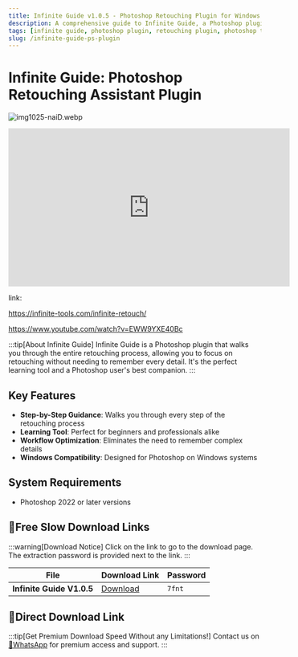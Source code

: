 ```yaml
---
title: Infinite Guide v1.0.5 - Photoshop Retouching Plugin for Windows
description: A comprehensive guide to Infinite Guide, a Photoshop plugin that walks you through the entire retouching process. Perfect for learning and streamlining your Photoshop workflow.
tags: [infinite guide, photoshop plugin, retouching plugin, photoshop tools, image editing, photo retouching, photoshop workflow, windows plugin]
slug: /infinite-guide-ps-plugin
---
```


<!-- Above is frontmatter Part - generated based on content to meet Google SEO requirements, balancing automation efficiency with Google's E-E-A-T principles -->

# Infinite Guide: Photoshop Retouching Assistant Plugin

![img1025-naiD.webp](https://list.ucards.store/d/img/img1025-naiD.webp)

<iframe width="560" height="315" src="https://www.youtube.com/embed/EWW9YXE40Bc?si=NP_DqHglpM_ONmq4" title="YouTube video player" frameborder="0" allow="accelerometer; autoplay; clipboard-write; encrypted-media; gyroscope; picture-in-picture; web-share" referrerpolicy="strict-origin-when-cross-origin" allowfullscreen></iframe>

link:

https://infinite-tools.com/infinite-retouch/

https://www.youtube.com/watch?v=EWW9YXE40Bc

:::tip[About Infinite Guide]
Infinite Guide is a Photoshop plugin that walks you through the entire retouching process, allowing you to focus on retouching without needing to remember every detail. It's the perfect learning tool and a Photoshop user's best companion.
:::

## Key Features

- **Step-by-Step Guidance**: Walks you through every step of the retouching process
- **Learning Tool**: Perfect for beginners and professionals alike
- **Workflow Optimization**: Eliminates the need to remember complex details
- **Windows Compatibility**: Designed for Photoshop on Windows systems

## System Requirements

- Photoshop 2022 or later versions

## 🐌Free Slow Download Links

:::warning[Download Notice]
Click on the link to go to the download page. The extraction password is provided next to the link.
:::

| File | Download Link | Password |
|------|---------------|----------|
| **Infinite Guide V1.0.5** | [Download](https://pan.baidu.com/s/1hng_VamQrFccrq6-AFRYCQ?pwd=7fnt) | `7fnt` |

## 🚀Direct Download Link
:::tip[Get Premium Download Speed Without any Limitations!]
Contact us on [💬WhatsApp](https://wa.me/+8613237610083) for premium  access and support.
:::